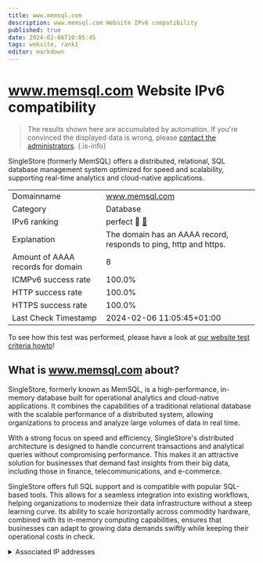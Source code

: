 ```yaml
---
title: www.memsql.com
description: www.memsql.com Website IPv6 compatibility
published: true
date: 2024-02-06T10:05:45
tags: website, rank1
editor: markdown
---
```


# www.memsql.com Website IPv6 compatibility

> The results shown here are accumulated by automation. If you're convinced the displayed data is wrong, please [contact the administrators](/howto/chat). 
{.is-info}

SingleStore (formerly MemSQL) offers a distributed, relational, SQL database management system optimized for speed and scalability, supporting real-time analytics and cloud-native applications.


|   |   |
| - | - |
| Domainname | www.memsql.com
| Category | Database |
| IPv6 ranking | perfect :1st_place_medal: [🔗](/howto/ranking) |
| Explanation | The domain has an AAAA record, responds to ping, http and https. |
| Amount of AAAA records for domain | 8 |
| ICMPv6 success rate | 100.0%|
| HTTP success rate | 100.0% |
| HTTPS success rate | 100.0% |
| Last Check Timestamp | 2024-02-06 11:05:45+01:00 |

To see how this test was performed, please have a look at [our website test criteria howto](/howto/testcriteria/website)!


## What is www.memsql.com about?
SingleStore, formerly known as MemSQL, is a high-performance, in-memory database built for operational analytics and cloud-native applications. It combines the capabilities of a traditional relational database with the scalable performance of a distributed system, allowing organizations to process and analyze large volumes of data in real time.

With a strong focus on speed and efficiency, SingleStore's distributed architecture is designed to handle concurrent transactions and analytical queries without compromising performance. This makes it an attractive solution for businesses that demand fast insights from their big data, including those in finance, telecommunications, and e-commerce.

SingleStore offers full SQL support and is compatible with popular SQL-based tools. This allows for a seamless integration into existing workflows, helping organizations to modernize their data infrastructure without a steep learning curve. Its ability to scale horizontally across commodity hardware, combined with its in-memory computing capabilities, ensures that businesses can adapt to growing data demands swiftly while keeping their operational costs in check.



<details>
<summary>Associated IP addresses</summary>

2600:9000:2156:5a00:1d:6ef1:2fc0:93a1

2600:9000:2156:2400:1d:6ef1:2fc0:93a1

2600:9000:2156:cc00:1d:6ef1:2fc0:93a1

2600:9000:2156:3400:1d:6ef1:2fc0:93a1

2600:9000:2156:6000:1d:6ef1:2fc0:93a1

2600:9000:2156:4400:1d:6ef1:2fc0:93a1

2600:9000:2156:2c00:1d:6ef1:2fc0:93a1

2600:9000:2156:ee00:1d:6ef1:2fc0:93a1

</details>
